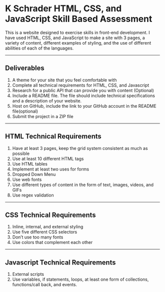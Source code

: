 K Schrader HTML, CSS, and JavaScript Skill Based Assessment
===

This is a website designed to exercise skills in front-end development. I have used HTML, 
CSS, and JavaScript to make a site with 3 pages, a variety of content, different examples
of styling, and the use of different abilities of each of the languages. 
***
Deliverables
--
1. A theme for your site that you feel comfortable with
2. Complete all technical requirements for HTML, CSS, and Javascript
3. Research for a public API that can provide you with content (Optional)
4. Include a README file. The file should include technical specifications and a description of your website.
5. Host on GitHub,  include the link to your GitHub account in the README file(optional)
6. Submit the project in a ZIP file
***
HTML Technical Requirements
--
1. Have at least 3 pages, keep the grid system consistent as much as possible
2. Use at least 10 different HTML tags
3. Use HTML tables
4. Implement at least two uses for forms
5. Dropped Down Menu 
6. Use web fonts
7. Use different types of content in the form of text, images, videos, and GIFs
8. Use regex validation
***
CSS Technical Requirements
--
1. Inline, internal, and external styling
2. Use five different CSS selectors
3. Don’t use too many fonts
4. Use colors that complement each other
***
Javascript Technical Requirements
--
1. External scripts
2. Use variables, if statements, loops, at least one form of collections, functions/call back, and events.
